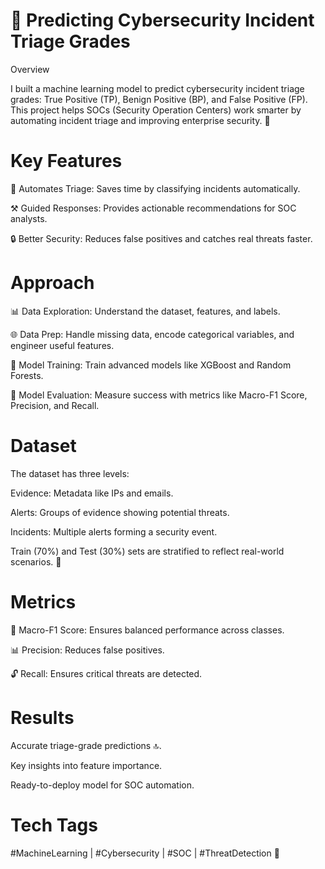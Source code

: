 
# 🔧 Predicting Cybersecurity Incident Triage Grades

Overview

I built a machine learning model to predict cybersecurity incident triage grades: True Positive (TP), Benign Positive (BP), and False Positive (FP). This project helps SOCs (Security Operation Centers) work smarter by automating incident triage and improving enterprise security. 🚀

# Key Features

🔐 Automates Triage: Saves time by classifying incidents automatically.

⚒️ Guided Responses: Provides actionable recommendations for SOC analysts.

🔒 Better Security: Reduces false positives and catches real threats faster.

# Approach

📊 Data Exploration: Understand the dataset, features, and labels.

🌐 Data Prep: Handle missing data, encode categorical variables, and engineer useful features.

🎉 Model Training: Train advanced models like XGBoost and Random Forests.

🔄 Model Evaluation: Measure success with metrics like Macro-F1 Score, Precision, and Recall.

# Dataset

The dataset has three levels:

Evidence: Metadata like IPs and emails.

Alerts: Groups of evidence showing potential threats.

Incidents: Multiple alerts forming a security event.

Train (70%) and Test (30%) sets are stratified to reflect real-world scenarios. 🔢

# Metrics

🔢 Macro-F1 Score: Ensures balanced performance across classes.

📊 Precision: Reduces false positives.

🔓 Recall: Ensures critical threats are detected.

# Results

Accurate triage-grade predictions 🔝.

Key insights into feature importance.

Ready-to-deploy model for SOC automation.

# Tech Tags

#MachineLearning | #Cybersecurity | #SOC | #ThreatDetection 🚀

